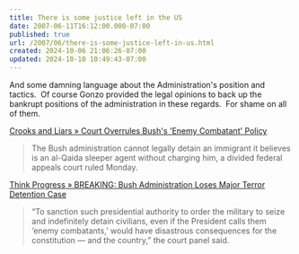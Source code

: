 ```yaml
---
title: There is some justice left in the US
date: 2007-06-11T16:12:00.000-07:00
published: true
url: /2007/06/there-is-some-justice-left-in-us.html
created: 2024-10-06 21:06:26-07:00
updated: 2024-10-10 10:49:43-07:00
---
```


And some damning language about the Administration's position and tactics.  Of course Gonzo provided the legal opinions to back up the bankrupt positions of the administration in these regards.  For shame on all of them.  
  
[Crooks and Liars » Court Overrules Bush's 'Enemy Combatant' Policy](https://www.crooksandliars.com/2007/06/11/court-overrules-bushs-enemy-combatant-policy/)  

> The Bush administration cannot legally detain an immigrant it believes is an al-Qaida sleeper agent without charging him, a divided federal appeals court ruled Monday.

[Think Progress » BREAKING: Bush Administration Loses Major Terror Detention Case](https://thinkprogress.org/2007/06/11/breaking-bush-administration-loses-major-terror-case/)  

> “To sanction such presidential authority to order the military to seize and indefinitely detain civilians, even if the President calls them ‘enemy combatants,’ would have disastrous consequences for the constitution — and the country,” the court panel said.